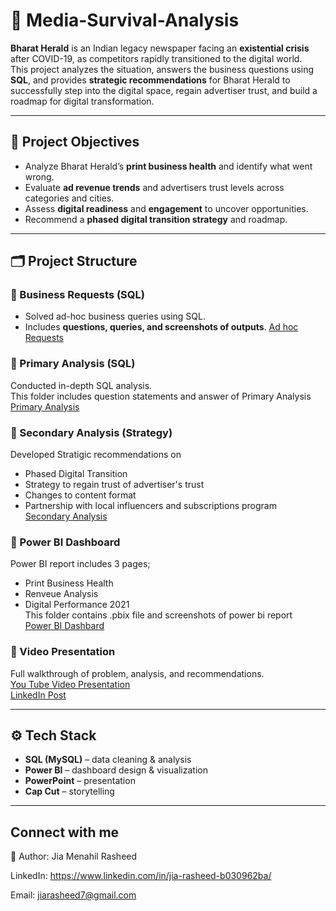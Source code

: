 # 📰 Media-Survival-Analysis 

**Bharat Herald** is an Indian legacy newspaper facing an **existential crisis** after COVID-19, as competitors rapidly transitioned to the digital world.  
This project analyzes the situation, answers the business questions using **SQL**, and provides **strategic recommendations** for Bharat Herald to successfully step into the digital space, regain advertiser trust, and build a roadmap for digital transformation.

---

## 📌 Project Objectives
- Analyze Bharat Herald’s **print business health** and identify what went wrong.
- Evaluate **ad revenue trends** and advertisers trust levels across categories and cities.
- Assess **digital readiness** and **engagement** to uncover opportunities.
- Recommend a **phased digital transition strategy** and roadmap.

---

## 🗂 Project Structure

### 🔹 Business Requests (SQL)
- Solved ad-hoc business queries using SQL.  
- Includes **questions, queries, and screenshots of outputs**. [Ad hoc Requests](https://github.com/Jia-Menahil/Media-Survival-Analysis/tree/main/Ad%20hoc%20Requests)


### 🔹 Primary Analysis (SQL)
Conducted in-depth SQL analysis. <br>
This folder includes question statements and answer of Primary Analysis
[Primary Analysis](https://github.com/Jia-Menahil/Media-Survival-Analysis/tree/main/Primary%20Analysis)


### 🔹 Secondary Analysis (Strategy)
Developed Stratigic recommendations on 
- Phased Digital Transition
- Strategy to regain trust of advertiser's trust
- Changes to content format
- Partnership with local influencers and subscriptions program <br>
[Secondary Analysis](https://github.com/Jia-Menahil/Media-Survival-Analysis/blob/main/Secondary%20Analysis/Secondary%20Analysis%20Answers.pdf)

### 🔹  Power BI Dashboard

Power BI report includes 3 pages; <br>
- Print Business Health
- Renveue Analysis
- Digital Performance 2021 <br>
This folder contains .pbix file and screenshots of power bi report <br>
[Power BI Dashbard](https://github.com/Jia-Menahil/Media-Survival-Analysis/tree/main/Power%20BI%20Dashboard)

### 🔹 Video Presentation

Full walkthrough of problem, analysis, and recommendations. <br>
[You Tube Video Presentation](https://youtu.be/XKdGMBOITao) <br>
[LinkedIn Post]()

---

## ⚙️ Tech Stack

- **SQL (MySQL)** – data cleaning & analysis  
- **Power BI** – dashboard design & visualization  
- **PowerPoint** –  presentation
- **Cap Cut** – storytelling 


---

## Connect with me 
🙋 Author: Jia Menahil Rasheed

LinkedIn: https://www.linkedin.com/in/jia-rasheed-b030962ba/

Email: jiarasheed7@gmail.com

